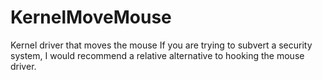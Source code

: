 # KernelMoveMouse
Kernel driver that moves the mouse
If you are trying to subvert a security system, I would recommend a relative alternative to hooking the mouse driver.
